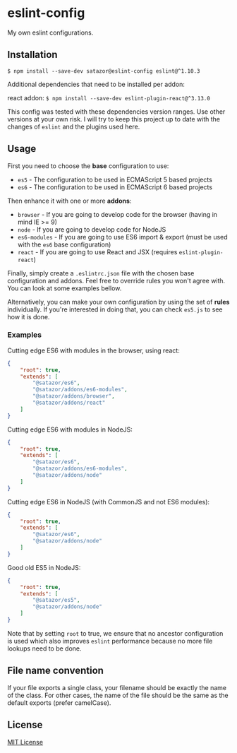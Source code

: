 # eslint-config

My own eslint configurations.


## Installation

`$ npm install --save-dev satazor@eslint-config eslint@^1.10.3`

Additional dependencies that need to be installed per addon:

react addon: `$ npm install --save-dev eslint-plugin-react@^3.13.0`

This config was tested with these dependencies version ranges. Use other versions at your own risk. I will try to keep this project up to date with the changes of `eslint` and the plugins used here.


## Usage

First you need to choose the **base** configuration to use:

- `es5` - The configuration to be used in ECMAScript 5 based projects
- `es6` - The configuration to be used in ECMAScript 6 based projects

Then enhance it with one or more **addons**:

- `browser` - If you are going to develop code for the browser (having in mind IE >= 9)
- `node` - If you are going to develop code for NodeJS
- `es6-modules` - If you are going to use ES6 import & export (must be used with the `es6` base configuration)
- `react` - If you are going to use React and JSX (requires `eslint-plugin-react`)

Finally, simply create a `.eslintrc.json` file with the chosen base configuration and addons. Feel free to override rules you won't agree with. You can look at some examples bellow.

Alternatively, you can make your own configuration by using the set of **rules** individually. If you're interested in doing that, you can check `es5.js` to see how it is done.


### Examples

Cutting edge ES6 with modules in the browser, using react:

```json
{
    "root": true,
    "extends": [
        "@satazor/es6",
        "@satazor/addons/es6-modules",
        "@satazor/addons/browser",
        "@satazor/addons/react"
    ]
}
```

Cutting edge ES6 with modules in NodeJS:

```json
{
    "root": true,
    "extends": [
        "@satazor/es6",
        "@satazor/addons/es6-modules",
        "@satazor/addons/node"
    ]
}
```

Cutting edge ES6 in NodeJS (with CommonJS and not ES6 modules):

```json
{
    "root": true,
    "extends": [
        "@satazor/es6",
        "@satazor/addons/node"
    ]
}
```

Good old ES5 in NodeJS:

```json
{
    "root": true,
    "extends": [
        "@satazor/es5",
        "@satazor/addons/node"
    ]
}
```

Note that by setting `root` to true, we ensure that no ancestor configuration is used which also improves `eslint` performance because no more file lookups need to be done.


## File name convention

If your file exports a single class, your filename should be exactly the name of the class. For other cases, the name of the file should be the same as the default exports (prefer camelCase).


## License

[MIT License](http://opensource.org/licenses/MIT)
